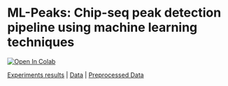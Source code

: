 # ML-Peaks: Chip-seq peak detection pipeline using machine learning techniques
[![Open In Colab](https://colab.research.google.com/assets/colab-badge.svg)](https://colab.research.google.com/github/sajadamouei/Peak-detection-chip-seq/blob/main/ML_Peaks.ipynb "Click to open in Colab") 

[Experiments results](https://docs.google.com/document/d/1lIr_GnLKK7Y9vTBghdIdan7MfagC9UcxQdwh7tA_ROE/edit?usp=sharing) | [Data](https://archive.ics.uci.edu/ml/datasets/chipseq) | [Preprocessed Data](https://drive.google.com/file/d/1N2PCF3A9atH9lPEVJcBks1HUSFKUZDQ9/view?usp=sharing)
